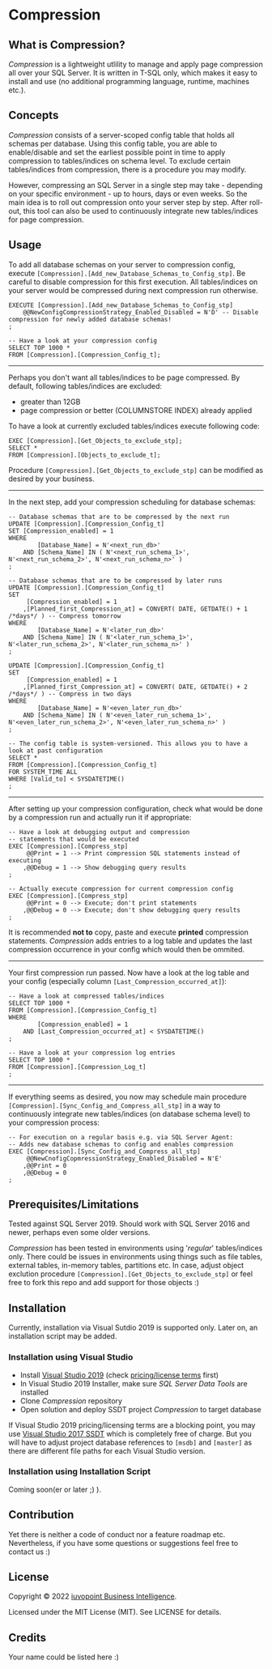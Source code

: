 # Compression

## What is Compression?

_Compression_ is a lightweight utlility to manage and apply page compression all over your SQL Server. It is written in T-SQL only, which makes it easy to install and use (no additional programming language, runtime, machines etc.).


## Concepts

_Compression_ consists of a server-scoped config table that holds all schemas per database. Using this config table, you are able to enable/disable and set the earliest possible point in time to apply compression to tables/indices on schema level. To exclude certain tables/indices from compression, there is a procedure you may modify.

However, compressing an SQL Server in a single step may take - depending on your specific environment - up to hours, days or even weeks. So the main idea is to roll out compression onto your server step by step. After roll-out, this tool can also be used to continuously integrate new tables/indices for page compression.


## Usage

To add all database schemas on your server to compression config, execute `[Compression].[Add_new_Database_Schemas_to_Config_stp]`. Be careful to disable compression for this first execution. All tables/indices on your server would be compressed during next compression run otherwise.

```tsql
EXECUTE [Compression].[Add_new_Database_Schemas_to_Config_stp]
    @@NewConfigCompressionStrategy_Enabled_Disabled = N'D' -- Disable compression for newly added database schemas!
;

-- Have a look at your compression config
SELECT TOP 1000 *
FROM [Compression].[Compression_Config_t];
```

---

Perhaps you don't want all tables/indices to be page compressed. By default, following tables/indices are excluded:
- greater than 12GB
- page compression or better (COLUMNSTORE INDEX) already applied

To have a look at currently excluded tables/indices execute following code:

```tsql
EXEC [Compression].[Get_Objects_to_exclude_stp];
SELECT *
FROM [Compression].[Objects_to_exclude_t];
```

Procedure `[Compression].[Get_Objects_to_exclude_stp]` can be modified as desired by your business.


---

In the next step, add your compression scheduling for database schemas:

```tsql
-- Database schemas that are to be compressed by the next run
UPDATE [Compression].[Compression_Config_t]
SET [Compression_enabled] = 1
WHERE
        [Database_Name] = N'<next_run_db>'
    AND [Schema_Name] IN ( N'<next_run_schema_1>', N'<next_run_schema_2>', N'<next_run_schema_n>' )
;

-- Database schemas that are to be compressed by later runs
UPDATE [Compression].[Compression_Config_t]
SET
     [Compression_enabled] = 1
    ,[Planned_first_Compression_at] = CONVERT( DATE, GETDATE() + 1 /*days*/ ) -- Compress tomorrow
WHERE
        [Database_Name] = N'<later_run_db>'
    AND [Schema_Name] IN ( N'<later_run_schema_1>', N'<later_run_schema_2>', N'<later_run_schema_n>' )
;

UPDATE [Compression].[Compression_Config_t]
SET
     [Compression_enabled] = 1
    ,[Planned_first_Compression_at] = CONVERT( DATE, GETDATE() + 2 /*days*/ ) -- Compress in two days
WHERE
        [Database_Name] = N'<even_later_run_db>'
    AND [Schema_Name] IN ( N'<even_later_run_schema_1>', N'<even_later_run_schema_2>', N'<even_later_run_schema_n>' )
;

-- The config table is system-versioned. This allows you to have a look at past configuration
SELECT *
FROM [Compression].[Compression_Config_t]
FOR SYSTEM_TIME ALL
WHERE [Valid_to] < SYSDATETIME()
;
```

---

After setting up your compression configuration, check what would be done by a compression run and actually run it if appropriate:

```tsql
-- Have a look at debugging output and compression
-- statements that would be executed
EXEC [Compression].[Compress_stp]
     @@Print = 1 --> Print compression SQL statements instead of executing
    ,@@Debug = 1 --> Show debugging query results
;

-- Actually execute compression for current compression config
EXEC [Compression].[Compress_stp]
     @@Print = 0 --> Execute; don't print statements
    ,@@Debug = 0 --> Execute; don't show debugging query results
;
```

It is recommended __not to__ copy, paste and execute __printed__ compression statements. _Compression_ adds entries to a log table and updates the last compression occurrence in your config which would then be ommited.


---

Your first compression run passed. Now have a look at the log table and your config (especially column `[Last_Compression_occurred_at]`):

```tsql
-- Have a look at compressed tables/indices
SELECT TOP 1000 *
FROM [Compression].[Compression_Config_t]
WHERE
        [Compression_enabled] = 1
    AND [Last_Compression_occurred_at] < SYSDATETIME()
;

-- Have a look at your compression log entries
SELECT TOP 1000 *
FROM [Compression].[Compression_Log_t]
;
```

---

If everything seems as desired, you now may schedule main procedure `[Compression].[Sync_Config_and_Compress_all_stp]` in a way to continuously integrate new tables/indices (on database schema level) to your compression process:

```tsql
-- For execution on a regular basis e.g. via SQL Server Agent:
-- Adds new database schemas to config and enables compression
EXEC [Compression].[Sync_Config_and_Compress_all_stp]
     @@NewCnofigCopmressionStrategy_Enabled_Disabled = N'E'
    ,@@Print = 0
    ,@@Debug = 0
;
```

## Prerequisites/Limitations

Tested against SQL Server 2019. Should work with SQL Server 2016 and newer, perhaps even some older versions.

_Compression_ has been tested in environments using '_regular_' tables/indices only. There could be issues in environments using things such as file tables, external tables, in-memory tables, partitions etc. In case, adjust object exclution procedure `[Compression].[Get_Objects_to_exclude_stp]` or feel free to fork this repo and add support for those objects :)


## Installation

Currently, installation via Visual Sutdio 2019 is supported only. Later on, an installation script may be added.

### Installation using Visual Studio

- Install [Visual Studio 2019](https://visualstudio.microsoft.com/vs/) (check [pricing/license terms](https://visualstudio.microsoft.com/vs/pricing/) first)
- In Visual Studio 2019 Installer, make sure _SQL Server Data Tools_ are installed
- Clone _Compression_ repository
- Open solution and deploy SSDT project _Compression_ to target database

If Visual Studio 2019 pricing/licensing terms are a blocking point, you may use [Visual Studio 2017 SSDT](https://docs.microsoft.com/en-us/sql/ssdt/download-sql-server-data-tools-ssdt?view=sql-server-ver15#ssdt-for-vs-2017-standalone-installer) which is completely free of charge. But you will have to adjust project database references to `[msdb]` and `[master]` as there are different file paths for each Visual Studio version.


### Installation using Installation Script

Coming soon(er or later ;) ).


## Contribution

Yet there is neither a code of conduct nor a feature roadmap etc. Nevertheless, if you have some questions or suggestions feel free to contact us :)


## License

Copyright © 2022 [iuvopoint Business Intelligence](https://www.iuvopoint.de/).

Licensed under the MIT License (MIT). See LICENSE for details.


## Credits

Your name could be listed here :)
